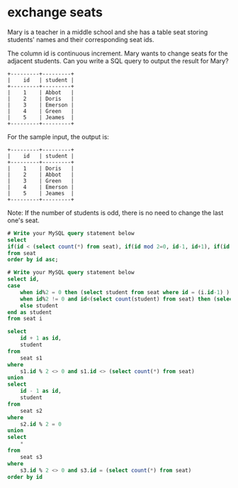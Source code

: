 # exchange seats

Mary is a teacher in a middle school and she has a table seat storing students' names and their corresponding seat ids.

The column id is continuous increment.
Mary wants to change seats for the adjacent students.
Can you write a SQL query to output the result for Mary?
```
+---------+---------+
|    id   | student |
+---------+---------+
|    1    | Abbot   |
|    2    | Doris   |
|    3    | Emerson |
|    4    | Green   |
|    5    | Jeames  |
+---------+---------+
```
For the sample input, the output is:
```
+---------+---------+
|    id   | student |
+---------+---------+
|    1    | Doris   |
|    2    | Abbot   |
|    3    | Green   |
|    4    | Emerson |
|    5    | Jeames  |
+---------+---------+
```
Note:
If the number of students is odd, there is no need to change the last one's seat.

```SQL
# Write your MySQL query statement below
select
if(id < (select count(*) from seat), if(id mod 2=0, id-1, id+1), if(id mod 2=0, id-1, id)) as id, student
from seat
order by id asc;
```

```SQL
# Write your MySQL query statement below
select id,
case
    when id%2 = 0 then (select student from seat where id = (i.id-1) )  
    when id%2 != 0 and id<(select count(student) from seat) then (select student from seat where id = (i.id+1) )  
    else student
end as student
from seat i
```

```SQL
select
    id + 1 as id,
    student
from
    seat s1
where
    s1.id % 2 <> 0 and s1.id <> (select count(*) from seat)
union
select
    id - 1 as id,
    student
from
    seat s2
where
    s2.id % 2 = 0
union
select
    *
from
    seat s3
where
    s3.id % 2 <> 0 and s3.id = (select count(*) from seat)
order by id
```
